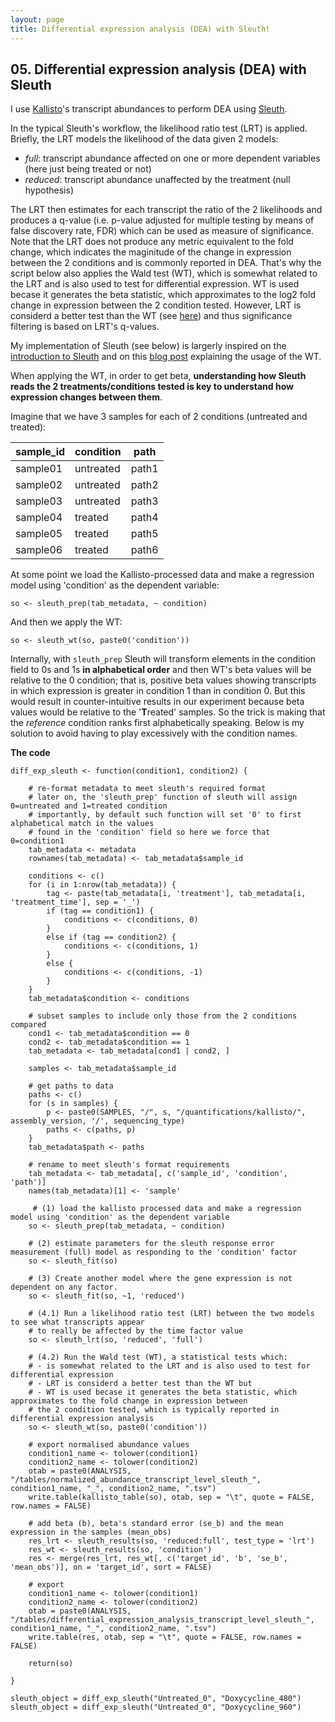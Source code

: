 ```yaml
---
layout: page
title: Differential expression analysis (DEA) with Sleuth!
---
```


## 05. Differential expression analysis (DEA) with Sleuth

I use [Kallisto](https://pachterlab.github.io/kallisto/about.html)'s transcript abundances to perform DEA using [Sleuth](http://pachterlab.github.io/sleuth/).

In the typical Sleuth's workflow, the likelihood ratio test (LRT) is applied. Briefly, the LRT models the likelihood of the data given 2 models:
- *full*: transcript abundance affected on one or more dependent variables (here just being treated or not)
- *reduced*: transcript abundance unaffected by the treatment (null hypothesis)

The LRT then estimates for each transcript the ratio of the 2 likelihoods and produces a q-value (i.e. p-value adjusted for multiple testing by means of false discovery rate, FDR) which can be used as measure of significance. Note that the LRT does not produce any metric equivalent to the fold change, which indicates the maginitude of the change in expression between the 2 conditions and is commonly reported in DEA. That's why the script below also applies the Wald test (WT), which is somewhat related to the LRT and is also used to test for differential expression. WT is used becase it generates the beta statistic, which approximates to the log2 fold change in expression between the 2 condition tested. However, LRT is considerd a better test than the WT (see [here](http://www.ats.ucla.edu/stat/mult_pkg/faq/general/nested_tests.htm)) and thus significance filtering is based on LRT's q-values.

My implementation of Sleuth (see below) is largerly inspired on the [introduction to Sleuth](https://rawgit.com/pachterlab/sleuth/master/inst/doc/intro.html) and on this [blog post](http://achri.blogspot.com.es/2016/10/using-kallisto-sleuth.html) explaining the usage of the WT.

When applying the WT, in order to get beta, **understanding how Sleuth reads the 2 treatments/conditions tested is key to understand how expression changes between them**.

Imagine that we have 3 samples for each of 2 conditions (untreated and treated):

| sample_id  | condition  | path  |
|---|---|---|
| sample01  | untreated  | path1  |
| sample02  | untreated  | path2  |
| sample03  | untreated  | path3  |
| sample04  | treated  | path4  |
| sample05  | treated  | path5  |
| sample06  | treated  | path6  |

At some point we load the Kallisto-processed data and make a regression model using 'condition' as the dependent variable:
```
so <- sleuth_prep(tab_metadata, ~ condition)
```
And then we apply the WT:
```
so <- sleuth_wt(so, paste0('condition'))
```
Internally, with `sleuth_prep` Sleuth will transform elements in the condition field to 0s and 1s **in alphabetical order** and then WT's beta values will be relative to the 0 condition; that is, positive beta values showing transcripts in which expression is greater in condition 1 than in condition 0. But this would result in counter-intuitive results in our experiment because beta values would be relative to the '**T**reated' samples. So the trick is making that the *reference* condition ranks first alphabetically speaking. Below is my solution to avoid having to play excessively with the condition names.

**The code** 

```
diff_exp_sleuth <- function(condition1, condition2) {

	# re-format metadata to meet sleuth's required format
	# later on, the 'sleuth_prep' function of sleuth will assign 0=untreated and 1=treated condition
	# importantly, by default such function will set '0' to first alphabetical match in the values
	# found in the 'condition' field so here we force that 0=condition1
	tab_metadata <- metadata
	rownames(tab_metadata) <- tab_metadata$sample_id
	
	conditions <- c()
	for (i in 1:nrow(tab_metadata)) {
		tag <- paste(tab_metadata[i, 'treatment'], tab_metadata[i, 'treatment_time'], sep = '_')
		if (tag == condition1) {
			conditions <- c(conditions, 0)
		}
		else if (tag == condition2) {
			conditions <- c(conditions, 1)
		}
		else {
			conditions <- c(conditions, -1)
		}
	}
 	tab_metadata$condition <- conditions

	# subset samples to include only those from the 2 conditions compared
	cond1 <- tab_metadata$condition == 0
  	cond2 <- tab_metadata$condition == 1
 	tab_metadata <- tab_metadata[cond1 | cond2, ]

 	samples <- tab_metadata$sample_id

 	# get paths to data
	paths <- c()
	for (s in samples) {
		p <- paste0(SAMPLES, "/", s, "/quantifications/kallisto/", assembly_version, '/', sequencing_type)
		paths <- c(paths, p)
	}
	tab_metadata$path <- paths

 	# rename to meet sleuth's format requirements
 	tab_metadata <- tab_metadata[, c('sample_id', 'condition', 'path')]
 	names(tab_metadata)[1] <- 'sample'

	 # (1) load the kallisto processed data and make a regression model using 'condition' as the dependent variable
  	so <- sleuth_prep(tab_metadata, ~ condition)
  
	# (2) estimate parameters for the sleuth response error measurement (full) model as responding to the 'condition' factor
  	so <- sleuth_fit(so)
  
	# (3) Create another model where the gene expression is not dependent on any factor.
  	so <- sleuth_fit(so, ~1, 'reduced')
  
	# (4.1) Run a likelihood ratio test (LRT) between the two models to see what transcripts appear 
	# to really be affected by the time factor value
	so <- sleuth_lrt(so, 'reduced', 'full')

	# (4.2) Run the Wald test (WT), a statistical tests which:
	# - is somewhat related to the LRT and is also used to test for differential expression
	# - LRT is considerd a better test than the WT but
	# - WT is used becase it generates the beta statistic, which approximates to the fold change in expression between
	# the 2 condition tested, which is typically reported in differential expression analysis
	so <- sleuth_wt(so, paste0('condition'))

	# export normalised abundance values
	condition1_name <- tolower(condition1)
	condition2_name <- tolower(condition2)
	otab = paste0(ANALYSIS, "/tables/normalized_abundance_transcript_level_sleuth_", condition1_name, "_", condition2_name, ".tsv")
 	write.table(kallisto_table(so), otab, sep = "\t", quote = FALSE, row.names = FALSE)

	# add beta (b), beta's standard error (se_b) and the mean expression in the samples (mean_obs)
 	res_lrt <- sleuth_results(so, 'reduced:full', test_type = 'lrt')
 	res_wt <- sleuth_results(so, 'condition')
 	res <- merge(res_lrt, res_wt[, c('target_id', 'b', 'se_b', 'mean_obs')], on = 'target_id', sort = FALSE)
	
	# export
	condition1_name <- tolower(condition1)
	condition2_name <- tolower(condition2)
	otab = paste0(ANALYSIS, "/tables/differential_expression_analysis_transcript_level_sleuth_", condition1_name, "_", condition2_name, ".tsv")
 	write.table(res, otab, sep = "\t", quote = FALSE, row.names = FALSE)

 	return(so)

}

sleuth_object = diff_exp_sleuth("Untreated_0", "Doxycycline_480")
sleuth_object = diff_exp_sleuth("Untreated_0", "Doxycycline_960")
```
